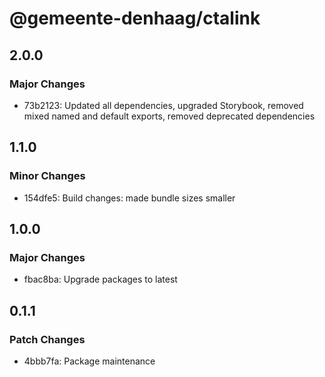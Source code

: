 # @gemeente-denhaag/ctalink

## 2.0.0

### Major Changes

- 73b2123: Updated all dependencies, upgraded Storybook, removed mixed named and default exports, removed deprecated dependencies

## 1.1.0

### Minor Changes

- 154dfe5: Build changes: made bundle sizes smaller

## 1.0.0

### Major Changes

- fbac8ba: Upgrade packages to latest

## 0.1.1

### Patch Changes

- 4bbb7fa: Package maintenance
